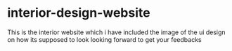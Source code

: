 # interior-design-website
This is the interior website which i have included the image of the ui design on how its supposed to look looking forward to get your feedbacks
